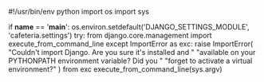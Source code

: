 #!/usr/bin/env python
import os
import sys

if __name__ == '__main__':
    os.environ.setdefault('DJANGO_SETTINGS_MODULE', 'cafeteria.settings')
    try:
        from django.core.management import execute_from_command_line
    except ImportError as exc:
        raise ImportError(
            "Couldn't import Django. Are you sure it's installed and "
            "available on your PYTHONPATH environment variable? Did you "
            "forget to activate a virtual environment?"
        ) from exc
    execute_from_command_line(sys.argv)
